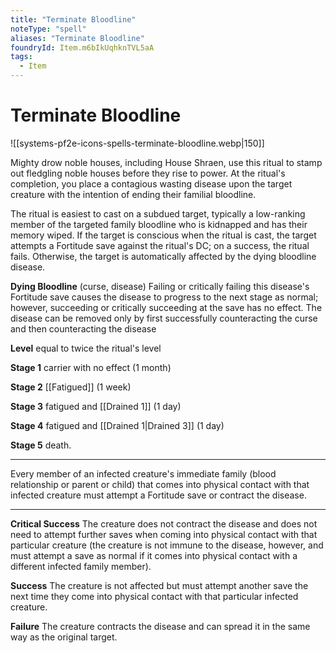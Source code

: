 ```yaml
---
title: "Terminate Bloodline"
noteType: "spell"
aliases: "Terminate Bloodline"
foundryId: Item.m6bIkUqhknTVL5aA
tags:
  - Item
---
```


# Terminate Bloodline
![[systems-pf2e-icons-spells-terminate-bloodline.webp|150]]

Mighty drow noble houses, including House Shraen, use this ritual to stamp out fledgling noble houses before they rise to power. At the ritual's completion, you place a contagious wasting disease upon the target creature with the intention of ending their familial bloodline.

The ritual is easiest to cast on a subdued target, typically a low-ranking member of the targeted family bloodline who is kidnapped and has their memory wiped. If the target is conscious when the ritual is cast, the target attempts a Fortitude save against the ritual's DC; on a success, the ritual fails. Otherwise, the target is automatically affected by the dying bloodline disease.

**Dying Bloodline** (curse, disease) Failing or critically failing this disease's Fortitude save causes the disease to progress to the next stage as normal; however, succeeding or critically succeeding at the save has no effect. The disease can be removed only by first successfully counteracting the curse and then counteracting the disease

**Level** equal to twice the ritual's level

**Stage 1** carrier with no effect (1 month)

**Stage 2** [[Fatigued]] (1 week)

**Stage 3** fatigued and [[Drained 1]] (1 day)

**Stage 4** fatigued and [[Drained 1|Drained 3]] (1 day)

**Stage 5** death.

* * *

Every member of an infected creature's immediate family (blood relationship or parent or child) that comes into physical contact with that infected creature must attempt a Fortitude save or contract the disease.

* * *

**Critical Success** The creature does not contract the disease and does not need to attempt further saves when coming into physical contact with that particular creature (the creature is not immune to the disease, however, and must attempt a save as normal if it comes into physical contact with a different infected family member).

**Success** The creature is not affected but must attempt another save the next time they come into physical contact with that particular infected creature.

**Failure** The creature contracts the disease and can spread it in the same way as the original target.
